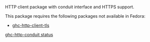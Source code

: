 HTTP client package with conduit interface and HTTPS support.

This package requires the following packages not available in Fedora:

* [ghc-http-client-tls](../ghc-http-client-tls)

[ghc-http-conduit status](https://copr.fedorainfracloud.org/coprs/dshea/bdcs-haskell-deps/package/ghc-http-conduit/status_image/last_build.png)
